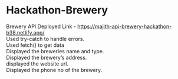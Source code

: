 # Hackathon-Brewery
Brewery API
Deployed Link - https://majith-api-brewery-hackathon-b38.netlify.app/<br/>
Used try-catch to handle errors.<br/>
Used fetch() to get data<br/>
Displayed the breweries name and type.<br/>
Displayed the brewery’s address.<br/>
displayed the website url.<br/>
Displayed the phone no of the brewery.<br/>
